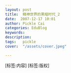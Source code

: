 ```yaml
---
layout: post  
title:  精神世界的黑暗时代_2  
date:  2007-12-17 10:01  
author: Pickle Cai  
categories: EduBlog  
keywords: 
description:   
tags:	pickle   
cover:  "/assets/cover.jpeg"  

---  
```

    
[标签:内容]
 [标签:版权]

